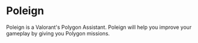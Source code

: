 # Poleign
Poleign is a Valorant's Polygon Assistant. Poleign will help you improve your gameplay by giving you Polygon missions.
